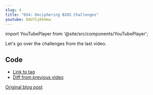 ```yaml
---
slug: 4
title: "OS4: Deciphering BIOS Challenges"
youtube: 9dU7CyKkHew
---
```


import YouTubePlayer from '@site/src/components/YouTubePlayer';

<YouTubePlayer youtubeLink={frontMatter.youtube} />

Let's go over the challenges from the last video.

<!--truncate-->

## Code

- [Link to tag](https://github.com/pagekeysolutions/pkos/releases/tag/vid%2Fos004)
- [Diff from previous video](https://github.com/pagekeysolutions/pkos/compare/vid/os003..vid/os004)

[Original blog post](/blog/pkos/4-deciphering-bios-challenges)